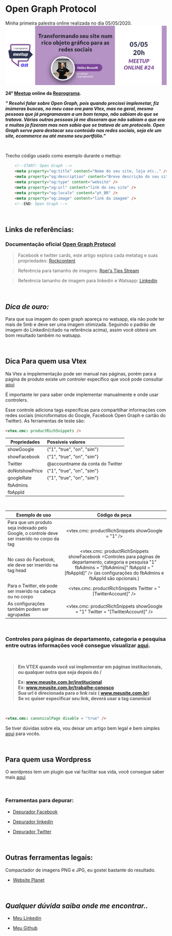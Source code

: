 # Open Graph Protocol
Minha primeira palestra online realizada no dia 05/05/2020.
![Banner Mettup](./img/bannerMettup.jpg)


**24° [Meetup](https://reprograma.com.br/meetup/) online da [Reprograma](https://reprograma.com.br/).**


***" Resolvi falar sobre Open Graph, pois quando precisei implemetar, fiz inúmeras buscas, no meu caso era para Vtex, mas no geral, mesmo pessoas que já programavam a um bom tempo, não sabiam do que se tratava. 
Várias outras pessoas já me disseram que não sabiam o que era e muitas ja fizeram mas nem sabia que se tratava de um protocolo.
Open Graph serve para destacar seu conteúdo nas redes sociais, seja ele um site, ecommerce ou até mesmo seu portfólio."***


<br>

Trecho código usado como exemplo durante o mettup:

```html
    <!--START: Open Graph -->
    <meta property="og:title" content="Nome do seu site, loja etc.." />
    <meta property="og:description" content="Breve descrição do seu site" />
    <meta property="og:type" content="website" />
    <meta property="og:url" content="link do seu site" />
    <meta property="og:locale" content="pt_BR" />
    <meta property="og:image" content="link da imagem" />
    <!--END: Open Graph -->
```

<br>

## **Links de referências:**

### Documentação oficial [Open Graph Protocol](https://ogp.me/)

> Facebook e twitter cards, este artigo explora cada metatag e suas propriedades:
[Rockcontent](https://rockcontent.com/blog/meta-tags-para-redes-sociais/)

> Referência para tamanho de imagens:
[Roei's Tips Stream](https://roei.stream/2018/11/18/ideal-open-graph-image-size-for-whatsapp-link-share/)

> Referência tamanho de imagem para linkedin e Watsapp:
[Linkedin](https://www.linkedin.com/help/linkedin/answer/46687/making-your-website-shareable-on-linkedin?lang=en)

<br>

## ***Dica de ouro:***

Para que sua imagem do open graph apareça no watsapp, ela não pode ter mais de 5mb e deve ser uma imagem otimizada. Seguindo o padrão de imagem do Linkedin(citado na referência acima), assim você obterá um bom resultado também no watsapp.

<br>

## **Dica Para quem usa Vtex**

Na Vtex a impplementação pode ser manual nas páginas, porém para a página de produto existe um controler específico que você pode consultar [aqui](https://help.vtex.com/tutorial/list-of-controls-for-templates--tutorials_563)

É importante ler para saber onde implementar manualmente e onde usar controlers.

Esse controle adiciona tags específicas para compartilhar informações com redes sociais (microformatos do Google, Facebook Open Graph e cartão do Twitter). As ferramentas de teste são:
<br>



```html
<vtex.cmc: productRichSnippets />
```

| Propriedades   |    Possíveis valores             |
|----------------|:---------------------------------|
| showGoogle     |  {"1", "true", "on", "sim"}      |
| showFacebook   |    {"1", "true", "on", "sim"}    |
| Twitter        | @accountname da conta do Twitter |
| doNotshowPrice |    {"1", "true", "on", "sim"}    |
| googleRate     |    {"1", "true", "on", "sim"}    |
| fbAdmins       |                                  |
| fbAppId	     |   

<br>

|Exemplo de uso | Código da peça |
|----------------|:--------------------------------:|
|Para que um produto seja indexado pelo Google, o controle deve ser inserido no corpo da tag|<vtex.cmc: productRichSnippets showGoogle = "1" /> |
|No caso do Facebook, ele deve ser inserido na tag head|<vtex.cmc: productRichSnippets showFacebook =Controles para páginas de departamento, categoria e pesquisa "1" fbAdmins = "[fbAdmins]" fbAppId = "[fbAppId]" /> (as configurações do fbAdmins e fbAppId são opcionais.)|
|Para o Twitter, ele pode ser inserido na cabeça ou no corpo | <vtex.cmc: productRichSnippets Twitter = "[TwitterAccount]" />|
|As configurações também podem ser agrupadas | <vtex.cmc: productRichSnippets showGoogle = "1" Twitter = "[TwitterAccount]" />

<br>

### **Controles para páginas de departamento, categoria e pesquisa entre outras informações você consegue visualizar [aqui](https://help.vtex.com/tutorial/list-of-controls-for-templates--tutorials_563).**

<br>

> <strong>Em VTEX quando você vai implementar em páginas institucionais, ou qualquer outra que seja depois do /
> 
> Ex: www.meusite.com.br/institucional <br>
> Ex: www.meusite.com.br/trabalhe-conosco <br>
> Sua url é direcionada para o link raiz ( www.meusite.com.br)<br>
> Se vc quiser especificar seu link, deverá usar a tag canonical </strong>

<br>

```html
<vtex.cmc: canonicalPage disable = "true" />
```
Se tiver dúvidas sobre ela, vou deixar um artigo bem legal e bem simples [aqui](https://help.vtex.com/known-issues/canonical-tag-on-custom-pages--70PufEhKCcgmOQo6CkAEAc) para vocês.


<br>

## **Para quem usa Wordpress**

O wordpress tem um plugin que vai facilitar sua vida, você consegue saber mais [aqui](https://wordpress.org/plugins/wp-open-graph/)

<br>


### **Ferramentas para depurar:**

- [Depurador Facebook](https://developers.facebook.com/tools/debug/)

- [Depurador linkedin](https://www.linkedin.com/post-inspector/)

- [Depurador Twitter](https://cards-dev.twitter.com/validator)

<br>


## **Outras ferramentas legais:**

Compactador de imagens PNG e JPG, eu gostei bastante do resultado.
- [Website Planet](https://www.websiteplanet.com/pt-br/webtools/imagecompressor/)


<br>

## ***Qualquer dúvida saiba onde me encontrar..***

- [Meu Linkedin](https://www.linkedin.com/in/hellenbrunelli/)

- [Meu Github](https://github.com/HellenBrunelli)




